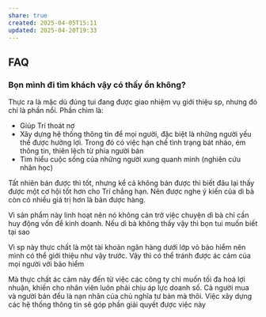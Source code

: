 ```yaml
---
share: true
created: 2025-04-05T15:11
updated: 2025-04-20T19:33
---
```

## FAQ
### Bọn mình đi tìm khách vậy có thấy ổn không? 
Thực ra là mặc dù đúng tui đang được giao nhiệm vụ giới thiệu sp, nhưng đó chỉ là phần nổi. Phần chìm là:
- Giúp Trí thoát nợ
- Xây dựng hệ thống thông tin để mọi người, đặc biệt là những người yếu thế được hưởng lợi. Trong đó có việc hạn chế tình trạng bát nháo, ém thông tin, thiên lệch từ phía người bán 
- Tìm hiểu cuộc sống của những người xung quanh mình (nghiên cứu nhân học)

Tất nhiên bán được thì tốt, nhưng kể cả không bán được thì biết đâu lại thấy được một cơ hội tốt hơn cho Trí chẳng hạn. Nên được nghe ý kiến của dì bà còn có nhiều giá trị hơn là bản được hàng. 

Vì sản phẩm này linh hoạt nên nó không cản trở việc chuyện dì bà chỉ cần huy động vốn để kinh doanh. Nếu dì bà không thấy vậy thì bọn tui muốn biết tại sao

Vì sp này thực chất là một tài khoản ngân hàng dưới lớp vỏ bảo hiểm nên mình có thể giới thiệu như vậy trước. Vậy thì có thể tránh được ác cảm của mọi người với bảo hiểm 

Mà thực chất ác cảm này đến từ việc các công ty chỉ muốn tối đa hoá lợi nhuận, khiến cho nhân viên luôn phải chịu áp lực doanh số. Cả người mua và người bán đều là nạn nhân của chủ nghĩa tư bản mà thôi. Việc xây dựng các hệ thống thông tin sẽ góp phần giải quyết được việc này